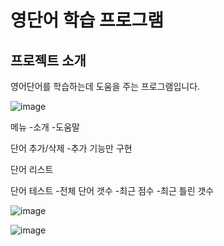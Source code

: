 # 영단어 학습 프로그램

## 프로젝트 소개
영어단어를 학습하는데 도움을 주는 프로그램입니다.

![image](https://user-images.githubusercontent.com/64728336/173245228-c7e9236c-defb-418e-8ef6-cd6c1e7b59d5.png)

메뉴
-소개
-도움말

단어 추가/삭제
-추가 기능만 구현

단어 리스트

단어 테스트
-전체 단어 갯수
-최근 점수
-최근 틀린 갯수

![image](https://user-images.githubusercontent.com/64728336/173245251-3e1201f5-010e-4c23-aa4d-0faa7b71f6fc.png)

![image](https://user-images.githubusercontent.com/64728336/173245263-f70521ec-2dec-4a75-b41b-fcd924bd9758.png)
